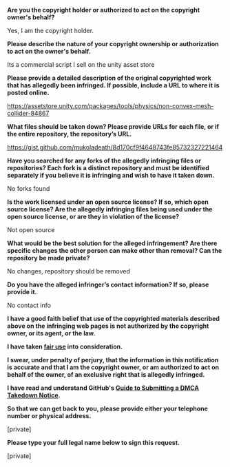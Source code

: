 **Are you the copyright holder or authorized to act on the copyright owner's behalf?**

Yes, I am the copyright holder.

**Please describe the nature of your copyright ownership or authorization to act on the owner's behalf.**

Its a commercial script I sell on the unity asset store

**Please provide a detailed description of the original copyrighted work that has allegedly been infringed. If possible, include a URL to where it is posted online.**

https://assetstore.unity.com/packages/tools/physics/non-convex-mesh-collider-84867

**What files should be taken down? Please provide URLs for each file, or if the entire repository, the repository’s URL.**

https://gist.github.com/mukoladeath/8d170cf9f4648743fe85732327221464

**Have you searched for any forks of the allegedly infringing files or repositories? Each fork is a distinct repository and must be identified separately if you believe it is infringing and wish to have it taken down.**

No forks found

**Is the work licensed under an open source license? If so, which open source license? Are the allegedly infringing files being used under the open source license, or are they in violation of the license?**

Not open source

**What would be the best solution for the alleged infringement? Are there specific changes the other person can make other than removal? Can the repository be made private?**

No changes, repository should be removed

**Do you have the alleged infringer’s contact information? If so, please provide it.**

No contact info

**I have a good faith belief that use of the copyrighted materials described above on the infringing web pages is not authorized by the copyright owner, or its agent, or the law.**

**I have taken <a href="https://www.lumendatabase.org/topics/22">fair use</a> into consideration.**

**I swear, under penalty of perjury, that the information in this notification is accurate and that I am the copyright owner, or am authorized to act on behalf of the owner, of an exclusive right that is allegedly infringed.**

**I have read and understand GitHub's <a href="https://docs.github.com/articles/guide-to-submitting-a-dmca-takedown-notice/">Guide to Submitting a DMCA Takedown Notice</a>.**

**So that we can get back to you, please provide either your telephone number or physical address.**

[private]

**Please type your full legal name below to sign this request.**

[private]
